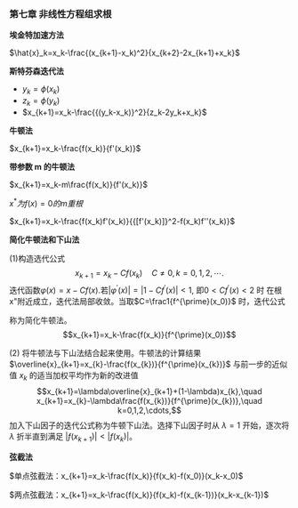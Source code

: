 ### **第七章 非线性方程组求根**

**埃金特加速方法**

$\hat{x}_k=x_k-\frac{(x_{k+1}-x_k)^2}{x_{k+2}-2x_{k+1}+x_k}$

**斯特芬森迭代法**

- $y_k=\phi(x_k)$
- $z_k=\phi(y_k)$
- $x_{k+1}=x_k-\frac{{(y_k-x_k)}^2}{z_k-2y_k+x_k}$

**牛顿法**

$x_{k+1}=x_k-\frac{f(x_k)}{f'(x_k)}$

**带参数 m 的牛顿法**

$x_{k+1}=x_k-m\frac{f(x_k)}{f'(x_k)}$

$x^*为f(x)=0的m重根$

$x_{k+1}=x_k-\frac{f(x_k)f'(x_k)}{{[f'(x_k)]}^2-f(x_k)f''(x_k)}$

**简化牛顿法和下山法**

(1)构造选代公式
$$x_{k+1}=x_{k}-Cf(x_{k})\quad C\neq0,k=0,1,2,\cdots.$$
迭代函数$\varphi(x)=x-Cf(x)$.若$\left|\varphi^\prime(x)\right|=\left|1-Cf^{\prime}(x)\right|<1$, 即$0<Cf^\prime(x)<2$ 时
在根x"附近成立，迭代法局部收敛。当取$C=\frac1{f^{\prime}(x_0)}$ 时，迭代公式

称为简化牛顿法。
$$x_{k+1}=x_k-\frac{f(x_k)}{f^{\prime}(x_0)}$$

(2) 将牛顿法与下山法结合起来使用。牛顿法的计算结果 $\overline{x}_{k+1}=x_{k}-\frac{f(x_{k})}{f^{\prime}(x_{k})}$ 与前一步的近似值 $x_k$ 的适当加权平均作为新的改进值
$$x_{k+1}=\lambda\overline{x}_{k+1}+(1-\lambda)x_{k},\quad x_{k+1}=x_{k}-\lambda\frac{f(x_{k})}{f^{\prime}(x_{k})},\quad k=0,1,2,\cdots,$$
加入下山因子的迭代公式称为牛顿下山法。选择下山因子时从 $\lambda=1$ 开始，逐次将 $\lambda$ 折半直到满足 $\left|f(x_{k+1})\right|<\left|f(x_{k})\right|$。


**弦截法**

$单点弦截法：x_{k+1}=x_k-\frac{f(x_k)}{f(x_k)-f(x_0)}(x_k-x_0)$

$两点弦截法：x_{k+1}=x_k-\frac{f(x_k)}{f(x_k)-f(x_{k-1})}(x_k-x_{k-1})$

